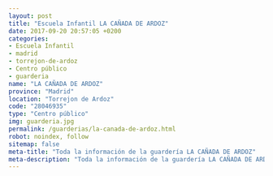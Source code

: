```yaml
---
layout: post
title: "Escuela Infantil LA CAÑADA DE ARDOZ"
date: 2017-09-20 20:57:05 +0200
categories:
- Escuela Infantil
- madrid
- torrejon-de-ardoz
- Centro público
- guarderia
name: "LA CAÑADA DE ARDOZ"
province: "Madrid"
location: "Torrejon de Ardoz"
code: "28046935"
type: "Centro público"
img: guarderia.jpg
permalink: /guarderias/la-canada-de-ardoz.html
robot: noindex, follow
sitemap: false
meta-title: "Toda la información de la guardería LA CAÑADA DE ARDOZ"
meta-description: "Toda la información de la guardería LA CAÑADA DE ARDOZ"
---
```

